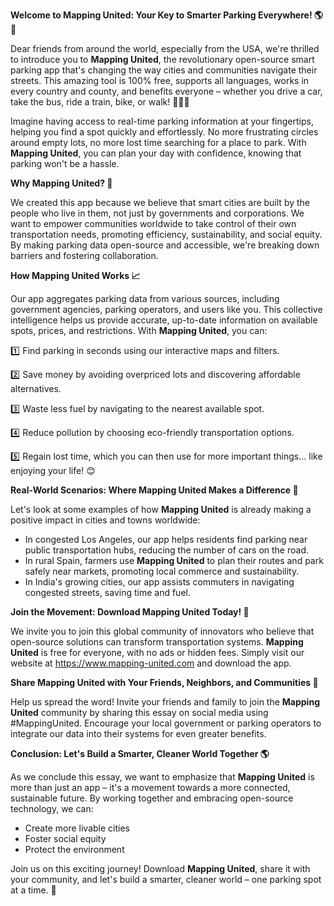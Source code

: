 **Welcome to Mapping United: Your Key to Smarter Parking Everywhere! 🌎🚗**

Dear friends from around the world, especially from the USA, we're thrilled to introduce you to **Mapping United**, the revolutionary open-source smart parking app that's changing the way cities and communities navigate their streets. This amazing tool is 100% free, supports all languages, works in every country and county, and benefits everyone – whether you drive a car, take the bus, ride a train, bike, or walk! 🚴‍♀️🚌

Imagine having access to real-time parking information at your fingertips, helping you find a spot quickly and effortlessly. No more frustrating circles around empty lots, no more lost time searching for a place to park. With **Mapping United**, you can plan your day with confidence, knowing that parking won't be a hassle.

**Why Mapping United? 🤔**

We created this app because we believe that smart cities are built by the people who live in them, not just by governments and corporations. We want to empower communities worldwide to take control of their own transportation needs, promoting efficiency, sustainability, and social equity. By making parking data open-source and accessible, we're breaking down barriers and fostering collaboration.

**How Mapping United Works 📈**

Our app aggregates parking data from various sources, including government agencies, parking operators, and users like you. This collective intelligence helps us provide accurate, up-to-date information on available spots, prices, and restrictions. With **Mapping United**, you can:

1️⃣ Find parking in seconds using our interactive maps and filters.

2️⃣ Save money by avoiding overpriced lots and discovering affordable alternatives.

3️⃣ Waste less fuel by navigating to the nearest available spot.

4️⃣ Reduce pollution by choosing eco-friendly transportation options.

5️⃣ Regain lost time, which you can then use for more important things... like enjoying your life! 😊

**Real-World Scenarios: Where Mapping United Makes a Difference 🌆**

Let's look at some examples of how **Mapping United** is already making a positive impact in cities and towns worldwide:

* In congested Los Angeles, our app helps residents find parking near public transportation hubs, reducing the number of cars on the road.
* In rural Spain, farmers use **Mapping United** to plan their routes and park safely near markets, promoting local commerce and sustainability.
* In India's growing cities, our app assists commuters in navigating congested streets, saving time and fuel.

**Join the Movement: Download Mapping United Today! 📲**

We invite you to join this global community of innovators who believe that open-source solutions can transform transportation systems. **Mapping United** is free for everyone, with no ads or hidden fees. Simply visit our website at https://www.mapping-united.com and download the app.

**Share Mapping United with Your Friends, Neighbors, and Communities 🌟**

Help us spread the word! Invite your friends and family to join the **Mapping United** community by sharing this essay on social media using #MappingUnited. Encourage your local government or parking operators to integrate our data into their systems for even greater benefits.

**Conclusion: Let's Build a Smarter, Cleaner World Together 🌎**

As we conclude this essay, we want to emphasize that **Mapping United** is more than just an app – it's a movement towards a more connected, sustainable future. By working together and embracing open-source technology, we can:

* Create more livable cities
* Foster social equity
* Protect the environment

Join us on this exciting journey! Download **Mapping United**, share it with your community, and let's build a smarter, cleaner world – one parking spot at a time. 💚
